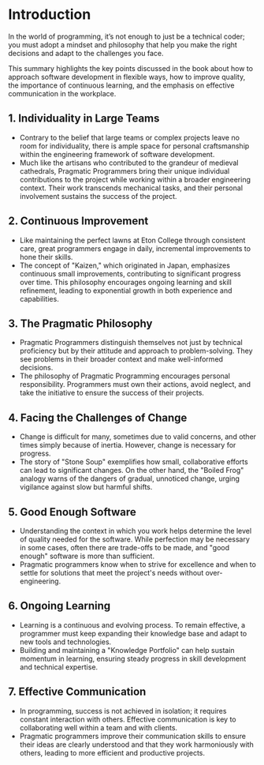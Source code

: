 # Introduction

In the world of programming, it’s not enough to just be a technical coder; you must adopt a mindset and philosophy that help you make the right decisions and adapt to the challenges you face. 

This summary highlights the key points discussed in the book about how to approach software development in flexible ways, how to improve quality, the importance of continuous learning, and the emphasis on effective communication in the workplace.

## 1. Individuality in Large Teams
- Contrary to the belief that large teams or complex projects leave no room for individuality, there is ample space for personal craftsmanship within the engineering framework of software development.
- Much like the artisans who contributed to the grandeur of medieval cathedrals, Pragmatic Programmers bring their unique individual contributions to the project while working within a broader engineering context. Their work transcends mechanical tasks, and their personal involvement sustains the success of the project.

## 2. Continuous Improvement
- Like maintaining the perfect lawns at Eton College through consistent care, great programmers engage in daily, incremental improvements to hone their skills.
- The concept of "Kaizen," which originated in Japan, emphasizes continuous small improvements, contributing to significant progress over time. This philosophy encourages ongoing learning and skill refinement, leading to exponential growth in both experience and capabilities.

## 3. The Pragmatic Philosophy
- Pragmatic Programmers distinguish themselves not just by technical proficiency but by their attitude and approach to problem-solving. They see problems in their broader context and make well-informed decisions.
- The philosophy of Pragmatic Programming encourages personal responsibility. Programmers must own their actions, avoid neglect, and take the initiative to ensure the success of their projects.

## 4. Facing the Challenges of Change
- Change is difficult for many, sometimes due to valid concerns, and other times simply because of inertia. However, change is necessary for progress.
- The story of "Stone Soup" exemplifies how small, collaborative efforts can lead to significant changes. On the other hand, the "Boiled Frog" analogy warns of the dangers of gradual, unnoticed change, urging vigilance against slow but harmful shifts.

## 5. Good Enough Software
- Understanding the context in which you work helps determine the level of quality needed for the software. While perfection may be necessary in some cases, often there are trade-offs to be made, and "good enough" software is more than sufficient.
- Pragmatic programmers know when to strive for excellence and when to settle for solutions that meet the project's needs without over-engineering.

## 6. Ongoing Learning
- Learning is a continuous and evolving process. To remain effective, a programmer must keep expanding their knowledge base and adapt to new tools and technologies.
- Building and maintaining a "Knowledge Portfolio" can help sustain momentum in learning, ensuring steady progress in skill development and technical expertise.

## 7. Effective Communication
- In programming, success is not achieved in isolation; it requires constant interaction with others. Effective communication is key to collaborating well within a team and with clients.
- Pragmatic programmers improve their communication skills to ensure their ideas are clearly understood and that they work harmoniously with others, leading to more efficient and productive projects.


